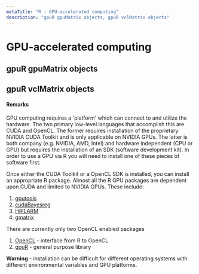 ```yaml
---
metaTitle: "R - GPU-accelerated computing"
description: "gpuR gpuMatrix objects, gpuR vclMatrix objects"
---
```


# GPU-accelerated computing



## gpuR gpuMatrix objects




## gpuR vclMatrix objects




#### Remarks


GPU computing requires a 'platform' which can connect to and utilize the hardware.  The two primary low-level languages that accomplish this are CUDA and OpenCL.  The former requires installation of the proprietary NVIDIA CUDA Toolkit and is only applicable on NVIDIA GPUs.  The latter is both company (e.g. NVIDIA, AMD, Intel) and hardware independent (CPU or GPU) but requires the installation of an SDK (software development kit).  In order to use a GPU via R you will need to install one of these pieces of software first.

Once either the CUDA Toolkit or a OpenCL SDK is installed, you can install an appropriate R package.  Almost all the R GPU packages are dependent upon CUDA and limited to NVIDIA GPUs.  These include:

1. [gputools](https://cran.r-project.org/web/packages/gputools/index.html)
1. [cudaBayesreg](https://cran.r-project.org/web/packages/cudaBayesreg/index.html)
1. [HiPLARM](https://cran.r-project.org/web/packages/HiPLARM/index.html)
1. [gmatrix](https://cran.r-project.org/web/packages/gmatrix/index.html)

There are currently only two OpenCL enabled packages

1. [OpenCL](https://cran.r-project.org/web/packages/OpenCL/index.html) - interface from R to OpenCL
1. [gpuR](https://cran.r-project.org/web/packages/gpuR/index.html) - general purpose library

**Warning** - installation can be difficult for different operating systems with different environmental variables and GPU platforms.

